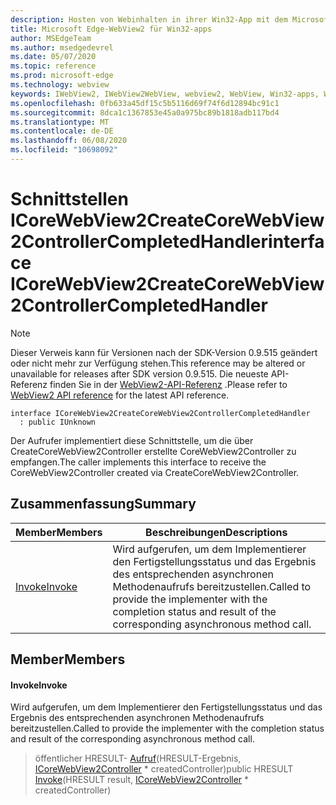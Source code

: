 ```yaml
---
description: Hosten von Webinhalten in ihrer Win32-App mit dem Microsoft Edge WebView2-Steuerelement
title: Microsoft Edge-WebView2 für Win32-apps
author: MSEdgeTeam
ms.author: msedgedevrel
ms.date: 05/07/2020
ms.topic: reference
ms.prod: microsoft-edge
ms.technology: webview
keywords: IWebView2, IWebView2WebView, webview2, WebView, Win32-apps, Win32, Edge, ICoreWebView2, ICoreWebView2Controller, Browser-Steuerelement, Edge-HTML
ms.openlocfilehash: 0fb633a45df15c5b5116d69f74f6d12894bc91c1
ms.sourcegitcommit: 8dca1c1367853e45a0a975bc89b1818adb117bd4
ms.translationtype: MT
ms.contentlocale: de-DE
ms.lasthandoff: 06/08/2020
ms.locfileid: "10698092"
---
```

# <span data-ttu-id="15141-104">Schnittstellen ICoreWebView2CreateCoreWebView2ControllerCompletedHandler</span><span class="sxs-lookup"><span data-stu-id="15141-104">interface ICoreWebView2CreateCoreWebView2ControllerCompletedHandler</span></span> 

> [!NOTE]
> <span data-ttu-id="15141-105">Dieser Verweis kann für Versionen nach der SDK-Version 0.9.515 geändert oder nicht mehr zur Verfügung stehen.</span><span class="sxs-lookup"><span data-stu-id="15141-105">This reference may be altered or unavailable for releases after SDK version 0.9.515.</span></span> <span data-ttu-id="15141-106">Die neueste API-Referenz finden Sie in der [WebView2-API-Referenz](../../../webview2-api-reference.md) .</span><span class="sxs-lookup"><span data-stu-id="15141-106">Please refer to [WebView2 API reference](../../../webview2-api-reference.md) for the latest API reference.</span></span>

```
interface ICoreWebView2CreateCoreWebView2ControllerCompletedHandler
  : public IUnknown
```

<span data-ttu-id="15141-107">Der Aufrufer implementiert diese Schnittstelle, um die über CreateCoreWebView2Controller erstellte CoreWebView2Controller zu empfangen.</span><span class="sxs-lookup"><span data-stu-id="15141-107">The caller implements this interface to receive the CoreWebView2Controller created via CreateCoreWebView2Controller.</span></span>

## <span data-ttu-id="15141-108">Zusammenfassung</span><span class="sxs-lookup"><span data-stu-id="15141-108">Summary</span></span>

 <span data-ttu-id="15141-109">Member</span><span class="sxs-lookup"><span data-stu-id="15141-109">Members</span></span>                        | <span data-ttu-id="15141-110">Beschreibungen</span><span class="sxs-lookup"><span data-stu-id="15141-110">Descriptions</span></span>
--------------------------------|---------------------------------------------
[<span data-ttu-id="15141-111">Invoke</span><span class="sxs-lookup"><span data-stu-id="15141-111">Invoke</span></span>](#invoke) | <span data-ttu-id="15141-112">Wird aufgerufen, um dem Implementierer den Fertigstellungsstatus und das Ergebnis des entsprechenden asynchronen Methodenaufrufs bereitzustellen.</span><span class="sxs-lookup"><span data-stu-id="15141-112">Called to provide the implementer with the completion status and result of the corresponding asynchronous method call.</span></span>

## <span data-ttu-id="15141-113">Member</span><span class="sxs-lookup"><span data-stu-id="15141-113">Members</span></span>

#### <span data-ttu-id="15141-114">Invoke</span><span class="sxs-lookup"><span data-stu-id="15141-114">Invoke</span></span> 

<span data-ttu-id="15141-115">Wird aufgerufen, um dem Implementierer den Fertigstellungsstatus und das Ergebnis des entsprechenden asynchronen Methodenaufrufs bereitzustellen.</span><span class="sxs-lookup"><span data-stu-id="15141-115">Called to provide the implementer with the completion status and result of the corresponding asynchronous method call.</span></span>

> <span data-ttu-id="15141-116">öffentlicher HRESULT- [Aufruf](#invoke)(HRESULT-Ergebnis, [ICoreWebView2Controller](icorewebview2controller.md) \* createdController)</span><span class="sxs-lookup"><span data-stu-id="15141-116">public HRESULT [Invoke](#invoke)(HRESULT result, [ICoreWebView2Controller](icorewebview2controller.md) \* createdController)</span></span>

